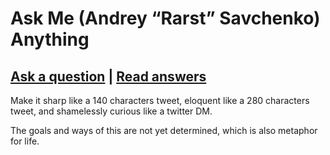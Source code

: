 # Ask Me (Andrey “Rarst” Savchenko) Anything

## [Ask a question](https://github.com/Rarst/AMA/issues/new) | [Read answers](https://github.com/Rarst/AMA/issues?q=is%3Aissue+is%3Aclosed)

Make it sharp like a 140 characters tweet, eloquent like a 280 characters tweet, and shamelessly curious like a twitter DM.

The goals and ways of this are not yet determined, which is also metaphor for life.
